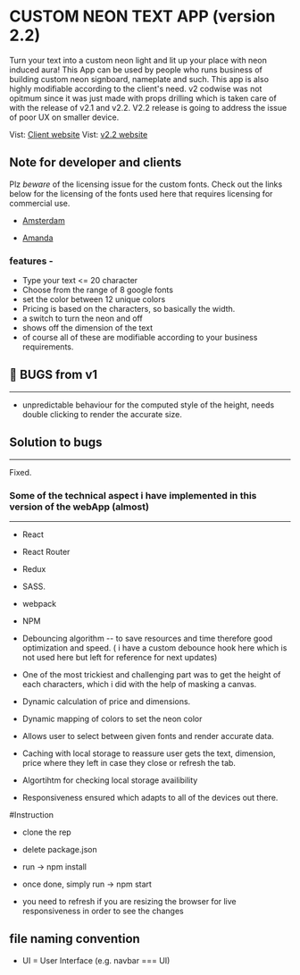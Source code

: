 # CUSTOM NEON TEXT APP (version 2.2)

Turn your text into a custom neon light and lit up your place with neon induced aura! This App can be used by people who runs business of building custom neon signboard, nameplate and such. This app is also highly modifiable according to the client's need.
v2 codwise was not opitmum since it was just made with props drilling which is taken care of with the release of  v2.1 and v2.2.
V2.2 release is going to address the issue of poor UX on smaller device.

Vist: [Client website](...)
Vist: [v2.2 website](...)

## Note for developer and clients

Plz _beware_ of the licensing issue for the custom fonts.
Check out the links below for the licensing of the fonts used here that requires licensing for commercial use.

- [Amsterdam](https://www.cdnfonts.com/amsterdam-2.font)

- [Amanda](https://www.cdnfonts.com/amanda.font)

### features -

- Type your text <= 20 character
- Choose from the range of 8 google fonts
- set the color between 12 unique colors
- Pricing is based on the characters, so basically the width.
- a switch to turn the neon and off
- shows off the dimension of the text
- of course all of these are modifiable according to your business requirements.

## :bug: BUGS from v1

---

- unpredictable behaviour for the computed style of the height, needs double clicking to render the accurate size.

## Solution to bugs

---

Fixed.

### Some of the technical aspect i have implemented in this version of the webApp (almost)

---
- React 

- React Router

- Redux

- SASS.

- webpack

- NPM

- Debouncing algorithm -- to save resources and time therefore good optimization and speed. ( i have a custom debounce hook here which is not used here but left for reference for next updates)

- One of the most trickiest and challenging part was to get the height of each characters, which i did with the help of masking a canvas.

- Dynamic calculation of price and dimensions.

- Dynamic mapping of colors to set the neon color

- Allows user to select between given fonts and render accurate data.

- Caching with local storage to reassure user gets the text, dimension, price where they left in case they close or refresh the tab.

- Algortihtm for checking local storage availibility

- Responsiveness ensured which adapts to all of the devices out there.


#Instruction

- clone the rep
- delete package.json
- run -> npm install 
- once done, simply run -> npm start

- you need to refresh if you are resizing the browser for live responsiveness in order to see the changes

## file naming convention

- UI = User Interface (e.g. navbar === UI)